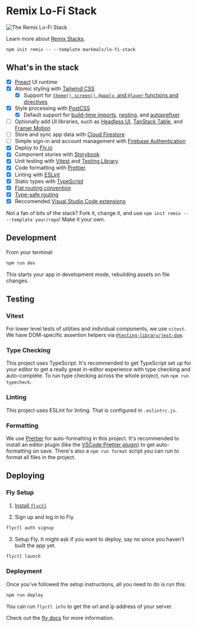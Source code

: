 # Remix Lo-Fi Stack

![The Remix Lo-Fi Stack](https://user-images.githubusercontent.com/39869007/204083687-88e86af6-c69b-4465-9212-4b6d8b634872.png)

Learn more about [Remix Stacks](https://remix.run/stacks).

```
npm init remix -- --template markmals/lo-fi-stack
```

## What's in the stack

-   [x] [Preact](https://preactjs.com) UI runtime
-   [x] Atomic styling with [Tailwind CSS](https://tailwindcss.com/)
    -   [x] Support for [`theme()`, `screen()`, `@apply`, and `@layer` functions and directives](https://tailwindcss.com/docs/functions-and-directives)
-   [x] Style processing with [PostCSS](https://postcss.org/)
    -   [x] Default support for [build-time imports](https://github.com/postcss/postcss-import), [nesting](https://tailwindcss.com/docs/using-with-preprocessors#nesting), and [autoprefixer](https://github.com/postcss/autoprefixer)
-   [ ] Optionally add UI libraries, such as [Headless UI](https://headlessui.com/), [TanStack Table](https://tanstack.com/table/v8/docs/adapters/react-table), and [Framer Motion](https://www.framer.com/motion/)
-   [ ] Store and sync app data with [Cloud Firestore](https://firebase.google.com/products/firestore)
-   [ ] Simple sign-in and account management with [Firebase Authentication](https://firebase.google.com/products/auth)
-   [x] Deploy to [Fly.io](https://fly.io/)
-   [x] Component stories with [Storybook](https://storybook.js.org)
-   [x] Unit testing with [Vitest](https://vitest.dev) and [Testing Library](https://testing-library.com)
-   [x] Code formatting with [Prettier](https://prettier.io)
-   [x] Linting with [ESLint](https://eslint.org)
-   [x] Static types with [TypeScript](https://typescriptlang.org)
-   [x] [Flat routing convention](https://github.com/kiliman/remix-flat-routes)
-   [x] [Type-safe routing](https://github.com/yesmeck/remix-routes)
-   [x] Reccomended [Visual Studio Code extensions](https://code.visualstudio.com/docs/editor/extension-marketplace#_workspace-recommended-extensions)

Not a fan of bits of the stack? Fork it, change it, and use `npm init remix -- --template your/repo`! Make it your own.

## Development

From your terminal:

```sh
npm run dev
```

This starts your app in development mode, rebuilding assets on file changes.

## Testing

### Vitest

For lower level tests of utilities and individual components, we use `vitest`. We have DOM-specific assertion helpers via [`@testing-library/jest-dom`](https://testing-library.com/jest-dom).

### Type Checking

This project uses TypeScript. It's recommended to get TypeScript set up for your editor to get a really great in-editor experience with type checking and auto-complete. To run type checking across the whole project, run `npm run typecheck`.

### Linting

This project uses ESLint for linting. That is configured in `.eslintrc.js`.

### Formatting

We use [Prettier](https://prettier.io/) for auto-formatting in this project. It's recommended to install an editor plugin (like the [VSCode Prettier plugin](https://marketplace.visualstudio.com/items?itemName=esbenp.prettier-vscode)) to get auto-formatting on save. There's also a `npm run format` script you can run to format all files in the project.

## Deploying

### Fly Setup

1. [Install `flyctl`](https://fly.io/docs/getting-started/installing-flyctl/)

2. Sign up and log in to Fly

```sh
flyctl auth signup
```

3. Setup Fly. It might ask if you want to deploy, say no since you haven't built the app yet.

```sh
flyctl launch
```

### Deployment

Once you've followed the setup instructions, all you need to do is run this:

```sh
npm run deploy
```

You can run `flyctl info` to get the url and ip address of your server.

Check out the [fly docs](https://fly.io/docs/languages-and-frameworks/remix) for more information.
